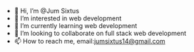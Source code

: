 - 👋 Hi, I’m @Jum Sixtus
- 👀 I’m interested in web development
- 🌱 I’m currently learning web development
- 💞️ I’m looking to collaborate on full stack web development
- 📫 How to reach me, email:jumsixtus14@gmail.com

<!---
Eazij/Eazij is a ✨ special ✨ repository because its `README.md` (this file) appears on your GitHub profile.
You can click the Preview link to take a look at your changes.
--->
